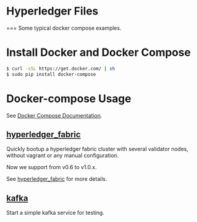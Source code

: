 # Hyperledger Files
===
Some typical docker compose examples.

# Install Docker and Docker Compose

```bash
$ curl -sSL https://get.docker.com/ | sh
$ sudo pip install docker-compose
```

# Docker-compose Usage
See [Docker Compose Documentation](https://docs.docker.com/compose/).

## [hyperledger_fabric](hyperledger_fabric)
Quickly bootup a hyperledger fabric cluster with several validator nodes, without vagrant or any manual configuration.

Now we support from v0.6 to v1.0.x.

See [hyperledger_fabric](hyperledger_fabric) for more details.

## [kafka](kafka)
Start a simple kafka service for testing.

